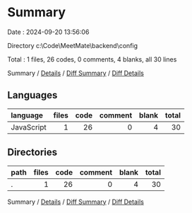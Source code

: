# Summary

Date : 2024-09-20 13:56:06

Directory c:\\Code\\MeetMate\\backend\\config

Total : 1 files,  26 codes, 0 comments, 4 blanks, all 30 lines

Summary / [Details](details.md) / [Diff Summary](diff.md) / [Diff Details](diff-details.md)

## Languages
| language | files | code | comment | blank | total |
| :--- | ---: | ---: | ---: | ---: | ---: |
| JavaScript | 1 | 26 | 0 | 4 | 30 |

## Directories
| path | files | code | comment | blank | total |
| :--- | ---: | ---: | ---: | ---: | ---: |
| . | 1 | 26 | 0 | 4 | 30 |

Summary / [Details](details.md) / [Diff Summary](diff.md) / [Diff Details](diff-details.md)